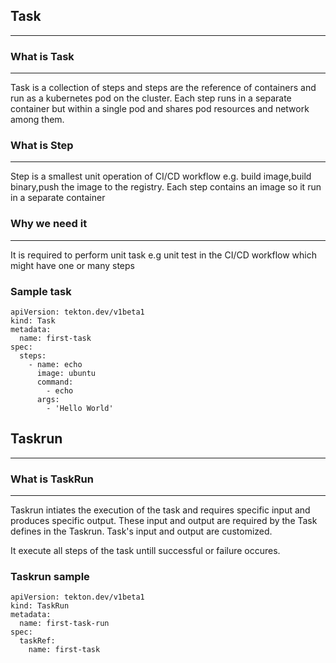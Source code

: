 ## Task
---

### What is Task

---

Task is a collection of steps and steps are the reference of containers and run as a kubernetes pod on the cluster.
Each step runs in a separate container but within a single pod and shares pod resources and network among them.

### What is Step

---

Step is a smallest unit operation of CI/CD workflow e.g. build image,build binary,push the image to the registry.
Each step contains an image so it run in a separate container

### Why we need it

---

It is required to perform unit task e.g unit test in the CI/CD workflow which might have one or many steps

### Sample task

```
apiVersion: tekton.dev/v1beta1
kind: Task
metadata:
  name: first-task
spec:
  steps:
    - name: echo
      image: ubuntu
      command:
        - echo
      args:
        - 'Hello World'

```

## Taskrun

---

### What is TaskRun

---

Taskrun intiates the execution of the task and requires specific input and produces specific output.
These input and output are required by the Task defines in the Taskrun.
Task's input and output are customized.

It execute all steps of the task untill successful or failure occures.

### Taskrun sample
```
apiVersion: tekton.dev/v1beta1
kind: TaskRun
metadata:
  name: first-task-run
spec:
  taskRef:
    name: first-task

```
